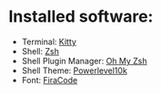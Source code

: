 # Installed software:
 - Terminal: [Kitty](https://github.com/kovidgoyal/kitty)
 - Shell: [Zsh](https://www.zsh.org)
 - Shell Plugin Manager: [Oh My Zsh](https://ohmyz.sh)
 - Shell Theme: [Powerlevel10k](https://github.com/romkatv/powerlevel10k)
 - Font: [FiraCode](https://github.com/tonsky/FiraCode)
